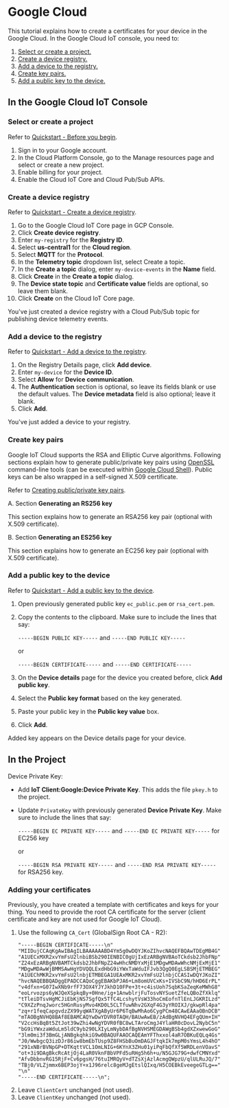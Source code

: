 # Google Cloud 

This tutorial explains how to create a certificates for your device in the Google Cloud. In the Google Cloud IoT console, you need to:
1. [Select or create a project.](#select-or-create-a-project)
2. [Create a device registry.](#create-a-device-registry)
3. [Add a device to the registry.](#add-a-device-to-the-registry)
4. [Create key pairs.](#create-key-pairs)
5. [Add a public key to the device.](#add-a-public-key-to-the-device)

## In the Google Cloud IoT Console

### Select or create a project

Refer to [Quickstart - Before you begin](https://cloud.google.com/iot/docs/quickstart).

1. Sign in to your Google account.
2. In the Cloud Platform Console, go to the Manage resources page and select or create a new project.
3. Enable billing for your project.
4. Enable the Cloud IoT Core and Cloud Pub/Sub APIs.

### Create a device registry

Refer to [Quickstart - Create a device registry](https://cloud.google.com/iot/docs/quickstart).

1.  Go to the Google Cloud IoT Core page in GCP Console. 
2.  Click **Create device registry**.
3.  Enter `my-registry` for the **Registry ID**.
4.  Select **us-central1** for the **Cloud region**.
5.  Select **MQTT** for the **Protocol**.
6.  In the **Telemetry topic** dropdown list, select Create a topic.
7.  In the **Create a topic** dialog, enter `my-device-events` in the **Name** field.
8.  Click **Create** in the **Create a topic** dialog.
9.  The **Device state topic** and **Certificate value** fields are optional, so leave them blank.
10. Click **Create** on the Cloud IoT Core page.

You've just created a device registry with a Cloud Pub/Sub topic for publishing device telemetry events.

### Add a device to the registry

Refer to [Quickstart - Add a device to the registry](https://cloud.google.com/iot/docs/quickstart).

1. On the Registry Details page, click **Add device**.
2. Enter `my-device` for the **Device ID**.
3. Select **Allow** for **Device communication**.
4. The **Authentication** section is optional, so leave its fields blank or use the default values. The **Device metadata** field is also optional; leave it blank.
5. Click **Add**.

You've just added a device to your registry.

### Create key pairs

Google IoT Cloud supports the RSA and Elliptic Curve algorithms. Following sections explain how to generate public/private key pairs using [OpenSSL](https://www.openssl.org/) command-line tools (can be executed within [Google Cloud Shell](https://cloud.google.com/shell)). Public keys can be also wrapped in a self-signed X.509 certificate.

Refer to [Creating public/private key pairs](https://cloud.google.com/iot/docs/how-tos/credentials/keys).

A. Section **Generating an RS256 key**

This section explains how to generate an RSA256 key pair (optional with X.509 certificate).

B. Section **Generating an ES256 key**

This section explains how to generate an EC256 key pair (optional with X.509 certificate).

### Add a public key to the device

Refer to [Quickstart - Add a public key to the device](https://cloud.google.com/iot/docs/quickstart).

1. Open previously generated public key `ec_public.pem` or `rsa_cert.pem`.
2. Copy the contents to the clipboard. Make sure to include the lines that say:

   `-----BEGIN PUBLIC KEY-----` and `-----END PUBLIC KEY-----`

   or

   `-----BEGIN CERTIFICATE-----` and `-----END CERTIFICATE-----`
3. On the **Device details** page for the device you created before, click **Add public key**.
4. Select the **Public key format** based on the key generated.
5. Paste your public key in the **Public key value** box.
6. Click **Add**.

Added key appears on the Device details page for your device.


## In the Project

Device Private Key:
- Add **IoT Client:Google:Device Private Key**. This adds the file `pkey.h` to the project.
- Update ``PrivateKey`` with previously generated **Device Private Key**. Make sure to include the lines that say:

  `-----BEGIN EC PRIVATE KEY-----` and `-----END EC PRIVATE KEY-----` for EC256 key

  or

  `-----BEGIN RSA PRIVATE KEY-----` and `-----END RSA PRIVATE KEY-----` for RSA256 key.

### Adding your certificates
Previously, you have created a template with certificates and keys for your thing. You need to provide the root CA certificate for the server (client certificate and key are not used for Google IoT Cloud).

1. Use the following `CA_Cert` (GlobalSign Root CA - R2):
    ```
    "-----BEGIN CERTIFICATE-----\n"
    "MIIDujCCAqKgAwIBAgILBAAAAAABD4Ym5g0wDQYJKoZIhvcNAQEFBQAwTDEgMB4G"
    "A1UECxMXR2xvYmFsU2lnbiBSb290IENBIC0gUjIxEzARBgNVBAoTCkdsb2JhbFNp"
    "Z24xEzARBgNVBAMTCkdsb2JhbFNpZ24wHhcNMDYxMjE1MDgwMDAwWhcNMjExMjE1"
    "MDgwMDAwWjBMMSAwHgYDVQQLExdHbG9iYWxTaWduIFJvb3QgQ0EgLSBSMjETMBEG"
    "A1UEChMKR2xvYmFsU2lnbjETMBEGA1UEAxMKR2xvYmFsU2lnbjCCASIwDQYJKoZI"
    "hvcNAQEBBQADggEPADCCAQoCggEBAKbPJA6+Lm8omUVCxKs+IVSbC9N/hHD6ErPL"
    "v4dfxn+G07IwXNb9rfF73OX4YJYJkhD10FPe+3t+c4isUoh7SqbKSaZeqKeMWhG8"
    "eoLrvozps6yWJQeXSpkqBy+0Hne/ig+1AnwblrjFuTosvNYSuetZfeLQBoZfXklq"
    "tTleiDTsvHgMCJiEbKjNS7SgfQx5TfC4LcshytVsW33hoCmEofnTlEnLJGKRILzd"
    "C9XZzPnqJworc5HGnRusyMvo4KD0L5CLTfuwNhv2GXqF4G3yYROIXJ/gkwpRl4pa"
    "zq+r1feqCapgvdzZX99yqWATXgAByUr6P6TqBwMhAo6CygPCm48CAwEAAaOBnDCB"
    "mTAOBgNVHQ8BAf8EBAMCAQYwDwYDVR0TAQH/BAUwAwEB/zAdBgNVHQ4EFgQUm+IH"
    "V2ccHsBqBt5ZtJot39wZhi4wNgYDVR0fBC8wLTAroCmgJ4YlaHR0cDovL2NybC5n"
    "bG9iYWxzaWduLm5ldC9yb290LXIyLmNybDAfBgNVHSMEGDAWgBSb4gdXZxwewGoG"
    "3lm0mi3f3BmGLjANBgkqhkiG9w0BAQUFAAOCAQEAmYFThxxol4aR7OBKuEQLq4Gs"
    "J0/WwbgcQ3izDJr86iw8bmEbTUsp9Z8FHSbBuOmDAGJFtqkIk7mpM0sYmsL4h4hO"
    "291xNBrBVNpGP+DTKqttVCL1OmLNIG+6KYnX3ZHu01yiPqFbQfXf5WRDLenVOavS"
    "ot+3i9DAgBkcRcAtjOj4LaR0VknFBbVPFd5uRHg5h6h+u/N5GJG79G+dwfCMNYxd"
    "AfvDbbnvRG15RjF+Cv6pgsH/76tuIMRQyV+dTZsXjAzlAcmgQWpzU/qlULRuJQ/7"
    "TBj0/VLZjmmx6BEP3ojY+x1J96relc8geMJgEtslQIxq/H5COEBkEveegeGTLg=="
    "\n"
    "-----END CERTIFICATE-----\n";
    ```
2. Leave `ClientCert` unchanged (not used).
3. Leave `ClientKey` unchanged (not used).
